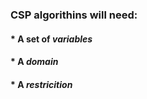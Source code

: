 ### CSP algorithins will need:

#### * A set of *variables*
#### * A *domain*
#### * A *restricition*